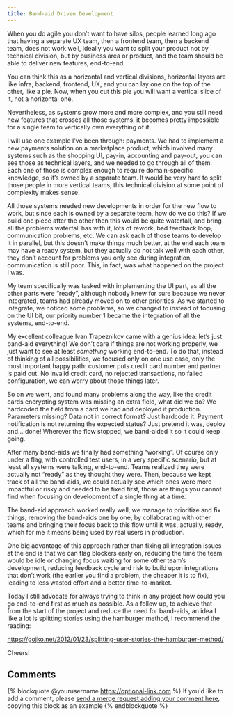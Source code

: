 ```yaml
---
title: Band-aid Driven Development
---
```


When you do agile you don’t want to have silos, people learned long ago that having a separate UX team, then a frontend team, then a backend team, does not work well, ideally you want to split your product not by technical division, but by business area or product, and the team should be able to deliver new features, end-to-end

You can think this as a horizontal and vertical divisions, horizontal layers are like infra, backend, frontend, UX, and you can lay one on the top of the other, like a pie. Now, when you cut this pie you will want a vertical slice of it, not a horizontal one.

Nevertheless, as systems grow more and more complex, and you still need new features that crosses all those systems, it becomes pretty impossible for a single team to vertically own everything of it.

I will use one example I’ve been through: payments. We had to implement a new payments solution on a marketplace product, which involved many systems such as the shopping UI, pay-in, accounting and pay-out, you can see those as technical layers, and we needed to go through all of them. Each one of those is complex enough to require domain-specific knowledge, so it’s owned by a separate team. It would be very hard to split those people in more vertical teams, this technical division at some point of complexity makes sense.

All those systems needed new developments in order for the new flow to work, but since each is owned by a separate team, how do we do this? If we build one piece after the other then this would be quite waterfall, and bring all the problems waterfall has with it, lots of rework, bad feedback loop, communication problems, etc. We can ask each of those teams to develop it in parallel, but this doesn’t make things much better, at the end each team may have a ready system, but they actually do not talk well with each other, they don’t account for problems you only see during integration, communication is still poor. This, in fact, was what happened on the project I was.

My team specifically was tasked with implementing the UI part, as all the other parts were “ready”, although nobody knew for sure because we never integrated, teams had already moved on to other priorities. As we started to integrate, we noticed some problems, so we changed to instead of focusing on the UI bit, our priority number 1 became the integration of all the systems, end-to-end.

My excellent colleague Ivan Trapeznikov came with a genius idea: let’s just band-aid everything! We don’t care if things are not working properly, we just want to see at least *something* working end-to-end. To do that, instead of thinking of all possibilities, we focused only on one use case, only the most important happy path: customer puts credit card number and partner is paid out. No invalid credit card, no rejected transactions, no failed configuration, we can worry about those things later.

So on we went, and found many problems along the way, like the credit cards encrypting system was missing an extra field, what did we do? We hardcoded the field from a card we had and deployed it production. Parameters missing? Data not in correct format? Just hardcode it. Payment notification is not returning the expected status? Just pretend it was, deploy and… done! Wherever the flow stopped, we band-aided it so it could keep going.

After many band-aids we finally had something “working”. Of course only under a flag, with controlled test users, in a very specific scenario, but at least all systems were talking, end-to-end. Teams realized they were actually not “ready” as they thought they were. Then, because we kept track of all the band-aids, we could actually see which ones were more impactful or risky and needed to be fixed first, those are things you cannot find when focusing on development of a single thing at a time.

The band-aid approach worked really well, we manage to prioritize and fix things, removing the band-aids one by one, by collaborating with other teams and bringing their focus back to this flow until it was, actually, ready, which for me it means being used by real users in production.

One big advantage of this approach rather than fixing all integration issues at the end is that we can flag blockers early on, reducing the time the team would be idle or changing focus waiting for some other team’s development, reducing feedback cycle and risk to build upon integrations that don’t work (the earlier you find a problem, the cheaper it is to fix), leading to less wasted effort and a better time-to-market.

Today I still advocate for always trying to think in any project how could you go end-to-end first as much as possible. As a follow up, to achieve that from the start of the project and reduce the need for band-aids, an idea I like a lot is splitting stories using the hamburger method, I recommend the reading:

https://gojko.net/2012/01/23/splitting-user-stories-the-hamburger-method/

Cheers!

## Comments

{% blockquote @yourusername https://optional-link.com %}
If you'd like to add a comment, please [send a merge request adding your comment here](https://github.com/rogeriochaves/blog/edit/master/source/_posts/%%filename%%), copying this block as an example
{% endblockquote %}